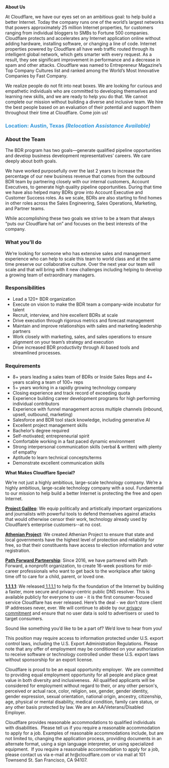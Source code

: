 <div class="content-intro">
	<div><strong>About Us</strong></div>
	<div>
		<p><span style="font-weight: 400;">At Cloudflare, we have our eyes set on an ambitious goal: to help build a better Internet. Today the company runs one of the world’s largest networks that powers approximately 25 million Internet properties, for customers ranging from individual bloggers to SMBs to Fortune 500 companies. Cloudflare protects and accelerates any Internet application online without adding hardware, installing software, or changing a line of code. Internet properties powered by Cloudflare all have web traffic routed through its intelligent global network, which gets smarter with every request. As a result, they see significant improvement in performance and a decrease in spam and other attacks. Cloudflare was named to Entrepreneur Magazine’s Top Company Cultures list and ranked among the World’s Most Innovative Companies by Fast Company.</span><span style="font-weight: 400;">&nbsp;</span></p>
		<p><span style="font-weight: 400;">We realize people do not fit into neat boxes. We are looking for curious and empathetic individuals who are committed to developing themselves and learning new skills, and we are ready to help you do that. We cannot complete our mission without building a diverse and inclusive team. We hire the best people based on an evaluation of their potential and support them throughout their time at Cloudflare. Come join us!&nbsp;</span></p>
	</div>
</div>
<h3><span style="color: rgb(53, 152, 219);"><strong>Location: Austin, Texas </strong><em>(Relocation Assistance Available)</em></span></h3>
<h3><strong>About the Team</strong></h3>
<p>The BDR program has two goals—generate qualified pipeline opportunities and develop business development representatives’ careers. We care deeply about both goals.</p>
<p>We have worked purposefully over the last 2 years to increase the percentage of our new business revenue that comes from the outbound BDR team by partnering closely with our internal customers, Account Executives, to generate high quality pipeline opportunities. During that time we have also helped many BDRs grow into Account Executive and Customer Success roles. As we scale, BDRs are also starting to find homes in other roles across the Sales Engineering, Sales Operations, Marketing, and Partner teams.</p>
<p>While accomplishing these two goals we strive to be a team that always “puts our Cloudflare hat on” and focuses on the best interests of the company.</p>
<h3><strong>What you’ll do</strong></h3>
<p>We’re looking for someone who has extensive sales and management experience who can help to scale this team to world class and at the same time preserve our collaborative culture. Over the next year our team will scale and that will bring with it new challenges including helping to develop a growing team of extraordinary managers.</p>
<h3><strong>Responsibilities</strong></h3>
<ul>
	<li>Lead a 120+ BDR organization</li>
	<li>Execute on vision to make the BDR team a company-wide incubator for talent</li>
	<li>Recruit, interview, and hire excellent BDRs at scale</li>
	<li>Drive execution through rigorous metrics and forecast management</li>
	<li>Maintain and improve relationships with sales and marketing leadership partners</li>
	<li>Work closely with marketing, sales, and sales operations to ensure alignment on your team’s strategy and execution</li>
	<li>Drive increased BDR productivity through AI based tools and streamlined processes.</li>
</ul>
<h3><strong>Requirements</strong></h3>
<ul>
	<li>8+ years leading a sales team of BDRs or Inside Sales Reps and 4+ years scaling a team of 100+ reps</li>
	<li>5+ years working in a rapidly growing technology company</li>
	<li>Closing experience and track record of exceeding quota</li>
	<li>Experience building career development programs for high performing individual contributors</li>
	<li>Experience with funnel management across multiple channels (inbound, upsell, outbound, marketing)</li>
	<li>Salesforce and BDR tool stack knowledge, including generative AI</li>
	<li>Excellent project management skills</li>
	<li>Bachelor’s degree required</li>
	<li>Self-motivated; entrepreneurial spirit</li>
	<li>Comfortable working in a fast paced dynamic environment</li>
	<li>Strong interpersonal communication skills (verbal &amp; written) with plenty of empathy</li>
	<li>Aptitude to learn technical concepts/terms</li>
	<li>Demonstrate excellent communication skills</li>
</ul>
<div class="content-conclusion">
	<p><strong>What Makes Cloudflare Special?</strong></p>
	<p><span style="font-weight: 400;">We’re not just a highly ambitious, large-scale technology company. We’re a highly ambitious, large-scale technology company with a soul. Fundamental to our mission to help build a better Internet is protecting the free and open Internet.</span></p>
	<p><a href="https://blog.cloudflare.com/protecting-free-expression-online/"><strong>Project Galileo</strong></a><span style="font-weight: 400;">: We equip politically and artistically important organizations and journalists with powerful tools to defend themselves against attacks that would otherwise censor their work, technology already used by Cloudflare’s enterprise customers--at no cost.</span></p>
	<p><strong><a href="https://www.cloudflare.com/athenian/">Athenian Project</a></strong><span style="font-weight: 400;">: We created Athenian Project to ensure that state and local governments have the highest level of protection and reliability for free, so that their constituents have access to election information and voter registration.</span></p>
	<p><a href="https://blog.cloudflare.com/tag/path-forward/"><strong>Path Forward Partnership</strong></a><span style="font-weight: 400;">: Since 2016, we have partnered with Path Forward, a nonprofit organization, to create 16-week positions for mid-career professionals who want to get back to the workplace after taking time off to care for a child, parent, or loved one.</span></p>
	<p><a href="https://1.1.1.1/"><strong>1.1.1.1</strong></a><span style="font-weight: 400;">: We released</span><a href="https://1.1.1.1/"> <span style="font-weight: 400;">1.1.1.1</span></a><span style="font-weight: 400;"> to help fix the foundation of the Internet by building a faster, more secure and privacy-centric public DNS resolver. This is available publicly for everyone to use - it is the first consumer-focused service Cloudflare has ever released. Here’s the deal - we don’t store client IP addresses never, ever. We will continue to abide by our</span><a href="https://developers.cloudflare.com/1.1.1.1/privacy/public-dns-resolver"> privacy commitment</a><span style="font-weight: 400;"> and ensure that no user data is sold to advertisers or used to target consumers.</span></p>
	<p><span style="font-weight: 400;">Sound like something you’d like to be a part of? We’d love to hear from you!</span></p>
	<p><span style="font-weight: 400;">This position may require access to information protected under U.S. export control laws, including the U.S. Export Administration Regulations. Please note that any offer of employment may be conditioned on your authorization to receive software or technology controlled under these U.S. export laws without sponsorship for an export license.</span></p>
	<p><span style="font-weight: 400;">Cloudflare is proud to be an equal opportunity employer. &nbsp;We are committed to providing equal employment opportunity for all people and place great value in both diversity and inclusiveness. &nbsp;All qualified applicants will be considered for employment without regard to their, or any other person's, perceived or actual</span> <span style="font-weight: 400;">race, color, religion, sex, gender, gender identity, gender expression, sexual orientation, national origin, ancestry, citizenship, age, physical or mental disability, medical condition, family care status, or any other basis protected by law. </span><span style="font-weight: 400;">We are an AA/Veterans/Disabled Employer.</span></p>
	<p><span style="font-weight: 400;">Cloudflare provides reasonable accommodations to qualified individuals with disabilities. &nbsp;Please tell us if you require a reasonable accommodation to apply for a job. Examples of reasonable accommodations include, but are not limited to, changing the application process, providing documents in an alternate format, using a sign language interpreter, or using specialized equipment. &nbsp;If you require a reasonable accommodation to apply for a job, please contact us via e-mail at </span><span style="font-weight: 400;">hr@cloudflare.com</span><span style="font-weight: 400;"> or via mail at 101 Townsend St. San Francisco, CA 94107.</span></p>
</div>